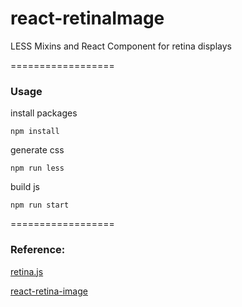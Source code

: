 # react-retinaImage

LESS Mixins and React Component for retina displays

==================

### Usage

install packages

`npm install`

generate css

`npm run less`

build js

`npm run start`


==================

### Reference:

[retina.js](http://imulus.github.io/retinajs/)

[react-retina-image](https://github.com/KyleAMathews/react-retina-image)

